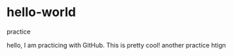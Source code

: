 # hello-world
practice

hello, I am practicing with GitHub. This is pretty cool!
another practice
htign
